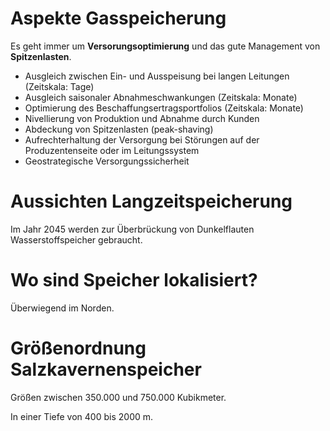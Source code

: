 # Aspekte Gasspeicherung
Es geht immer um **Versorungsoptimierung** und das gute Management von **Spitzenlasten**.

- Ausgleich zwischen Ein- und Ausspeisung bei langen Leitungen (Zeitskala: Tage)
- Ausgleich saisonaler Abnahmeschwankungen (Zeitskala: Monate)
- Optimierung des Beschaffungsertragsportfolios (Zeitskala: Monate)
- Nivellierung von Produktion und Abnahme durch Kunden
- Abdeckung von Spitzenlasten (peak-shaving)
- Aufrechterhaltung der Versorgung bei Störungen auf der Produzentenseite oder im Leitungssystem
- Geostrategische Versorgungssicherheit

# Aussichten Langzeitspeicherung
Im Jahr 2045 werden zur Überbrückung von Dunkelflauten Wasserstoffspeicher gebraucht.

# Wo sind Speicher lokalisiert?
Überwiegend im Norden. 

# Größenordnung Salzkavernenspeicher
Größen zwischen 350.000 und 750.000 Kubikmeter.

In einer Tiefe von 400 bis 2000 m.

